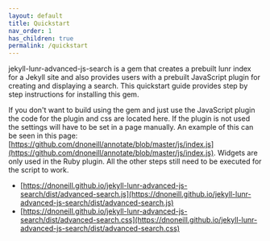 ```yaml
---
layout: default
title: Quickstart
nav_order: 1
has_children: true
permalink: /quickstart
---
```

jekyll-lunr-advanced-js-search is a gem that creates a prebuilt lunr index for a Jekyll site and also provides users with a prebuilt JavaScript plugin for creating and displaying a search. This quickstart guide provides step by step instructions for installing this gem. 

If you don't want to build using the gem and just use the JavaScript plugin the code for the plugin and css are located here. If the plugin is not used the settings will have to be set in a page manually. An example of this can be seen in this page: [https://github.com/dnoneill/annotate/blob/master/js/index.js](https://github.com/dnoneill/annotate/blob/master/js/index.js). Widgets are only used in the Ruby plugin. All the other steps still need to be executed for the script to work.

* [https://dnoneill.github.io/jekyll-lunr-advanced-js-search/dist/advanced-search.js](https://dnoneill.github.io/jekyll-lunr-advanced-js-search/dist/advanced-search.js)
* [https://dnoneill.github.io/jekyll-lunr-advanced-js-search/dist/advanced-search.css](https://dnoneill.github.io/jekyll-lunr-advanced-js-search/dist/advanced-search.css)